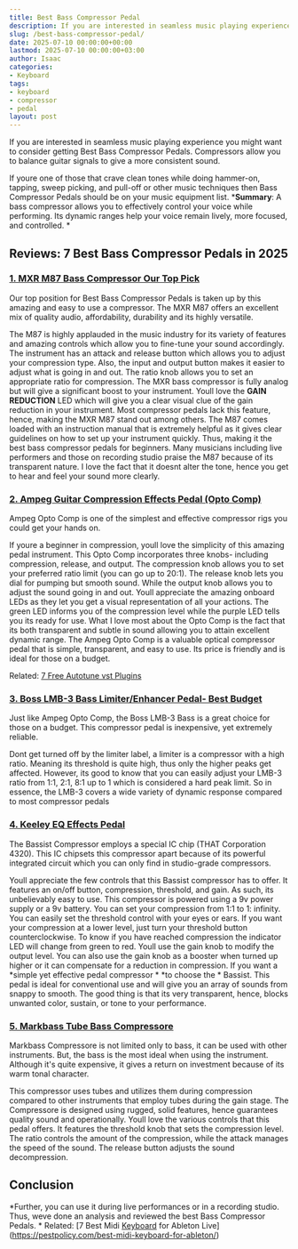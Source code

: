 ```yaml
---
title: Best Bass Compressor Pedal
description: If you are interested in seamless music playing experience you might want to consider getting Best Bass Compressor Pedals.
slug: /best-bass-compressor-pedal/
date: 2025-07-10 00:00:00+00:00
lastmod: 2025-07-10 00:00:00+03:00
author: Isaac
categories:
- Keyboard
tags:
- keyboard
- compressor
- pedal
layout: post
---
```

If you are interested in seamless music playing experience you might want to consider getting Best Bass Compressor Pedals. Compressors allow you to balance guitar signals to give a more consistent sound.

If youre one of those that crave clean tones while doing hammer-on, tapping, sweep picking, and pull-off or other music techniques then Bass Compressor Pedals should be on your music equipment list.
***Summary**: A bass compressor allows you to effectively control your voice while performing. Its dynamic ranges help your voice remain lively, more focused, and controlled. *
## Reviews: 7 Best Bass Compressor Pedals in 2025
### [1. MXR M87 Bass Compressor  Our Top Pick](https://www.amazon.com/dp/B004LG72W8?tag=p-policy-20)
Our top position for Best Bass Compressor Pedals is taken up by this amazing and easy to use a compressor. The MXR M87 offers an excellent mix of quality audio, affordability, durability and its highly versatile.

The M87 is highly applauded in the music industry for its variety of features and amazing controls which allow you to fine-tune your sound accordingly.
The instrument has an attack and release button which allows you to adjust your compression type. Also, the input and output button makes it easier to adjust what is going in and out. The ratio knob allows you to set an appropriate ratio for compression.
The MXR bass compressor is fully analog but will give a significant boost to your instrument.
Youll love the
**GAIN REDUCTION**
LED which will give you a clear visual clue of the gain reduction in your instrument. Most compressor pedals lack this feature, hence, making the MXR M87 stand out among others.
The M87 comes loaded with an instruction manual that is extremely helpful as it gives clear guidelines on how to set up your instrument quickly. Thus, making it the best bass compressor pedals for beginners.
Many musicians including live performers and those on recording studio praise the M87 because of its transparent nature. I love the fact that it doesnt alter the tone, hence you get to hear and feel your sound more clearly.

### [2. Ampeg Guitar Compression Effects Pedal (Opto Comp)](https://www.amazon.com/dp/B079H4YYP7?tag=p-policy-20)
Ampeg Opto Comp is one of the simplest and effective compressor rigs you could get your hands on.

If youre a beginner in compression, youll love the simplicity of this amazing pedal instrument. This Opto Comp incorporates three knobs- including compression, release, and output.
The compression knob allows you to set your preferred ratio limit (you can go up to 20:1). The release knob lets you dial for pumping but smooth sound. While the output knob allows you to adjust the sound going in and out.
Youll appreciate the amazing onboard LEDs as they let you get a visual representation of all your actions. The green LED informs you of the compression level while the purple LED tells you its ready for use.
What I love most about the Opto Comp is the fact that its both transparent and subtle in sound allowing you to attain excellent dynamic range.
The Ampeg Opto Comp is a valuable optical compressor pedal that is simple, transparent, and easy to use. Its price is friendly and is ideal for those on a budget.

Related:
[7 Free Autotune vst Plugins](https://pestpolicy.com/free-autotune-vst-plugins/)
### [3. Boss LMB-3 Bass Limiter/Enhancer Pedal- Best Budget](https://www.amazon.com/dp/B000SLP5M4?tag=p-policy-20)
Just like Ampeg Opto Comp, the Boss LMB-3 Bass is a great choice for those on a budget. This compressor pedal is inexpensive, yet extremely reliable.

Dont get turned off by the limiter label, a limiter is a compressor with a high ratio. Meaning its threshold is quite high, thus only the higher peaks get affected.
However, its good to know that you can easily adjust your LMB-3 ratio from 1:1, 2:1, 8:1 up to 1 which is considered a hard peak limit.
So in essence, the LMB-3 covers a wide variety of dynamic response compared to most compressor pedals
### [4. Keeley EQ Effects Pedal](https://www.amazon.com/dp/B00QXUMVBM?tag=p-policy-20)
The Bassist Compressor employs a special IC chip (THAT Corporation 4320). This IC chipsets this compressor apart because of its powerful integrated circuit which you can only find in studio-grade compressors.

Youll appreciate the few controls that this Bassist compressor has to offer. It features an on/off button, compression, threshold, and gain. As such, its unbelievably easy to use.
This compressor is powered using a 9v power supply or a 9v battery. You can set your compression from 1:1 to 1: infinity. You can easily set the threshold control with your eyes or ears. If you want your compression at a lower level, just turn your threshold button counterclockwise.
To know if you have reached compression the indicator LED will change from green to red. Youll use the gain knob to modify the output level. You can also use the gain knob as a booster when turned up higher or it can compensate for a reduction in compression.
If you want a
*simple yet effective pedal compressor *
*to choose the *
Bassist. This pedal is ideal for conventional use and will give you an array of sounds from snappy to smooth. The good thing is that its very transparent, hence, blocks unwanted color, sustain, or tone to your performance.
### [5. Markbass Tube Bass Compressore](https://www.amazon.com/dp/B003066QPO?tag=p-policy-20)
Markbass Compressore is not limited only to bass, it can be used with other instruments. But, the bass is the most ideal when using the instrument. Although it's quite expensive, it gives a return on investment because of its warm tonal character.

This compressor uses tubes and utilizes them during compression compared to other instruments that employ tubes during the gain stage.
The Compressore is designed using rugged, solid features, hence guarantees quality sound and operationally.
Youll love the various controls that this pedal offers. It features the threshold knob that sets the compression level. The ratio controls the amount of the compression, while the attack manages the speed of the sound. The release button adjusts the sound decompression.
## Conclusion
*Further, you can use it during live performances or in a recording studio. Thus, weve done an analysis and reviewed the best Bass Compressor Pedals. *
Related:
[7 Best Midi [Keyboard](https://pestpolicy.com/best-49-key-midi-controller/) for Ableton Live](https://pestpolicy.com/best-midi-keyboard-for-ableton/)
